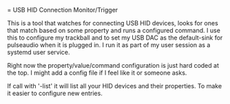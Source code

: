 = USB HID Connection Monitor/Trigger

This is a tool that watches for connecting USB HID devices, looks for ones that
match based on some property and runs a configured command. I use this to
configure my trackball and to set my USB DAC as the default-sink for pulseaudio
when it is plugged in. I run it as part of my user session as a systemd user
service.

Right now the property/value/command configuration is just hard coded at the
top. I might add a config file if I feel like it or someone asks.

If call with '-list' it will list all your HID devices and their properties. To
make it easier to configure new entries.
